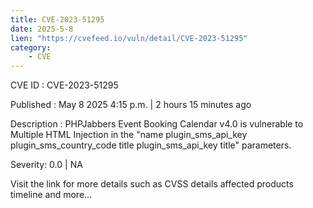 ```yaml
---
title: CVE-2023-51295
date: 2025-5-8
lien: "https://cvefeed.io/vuln/detail/CVE-2023-51295"
category:
    - CVE
---
```


CVE ID : CVE-2023-51295

Published :  May 8
2025
4:15 p.m. | 2 hours
15 minutes ago

Description : PHPJabbers Event Booking Calendar v4.0 is vulnerable to Multiple HTML Injection in the "name
plugin_sms_api_key
plugin_sms_country_code
title
plugin_sms_api_key
title" parameters.

Severity: 0.0 | NA

Visit the link for more details
such as CVSS details
affected products
timeline
and more...
